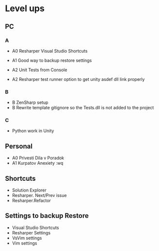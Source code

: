 
# Level ups

## PC

### A 

- A0 Resharper Visual Studio Shortcuts
- A1 Good way to backup restore settings

- A2 Unit Tests from Console
- A2 Resharper test runner option to get unity asdef dll link properly

### B

- B ZenSharp setup 
- B Rewrite template gitignore so the Tests.dll is not added to the project

### C 

- Python work in Unity

## Personal

- A0 Privesti Dila v Poradok
- A1 Kurpatov Anexiety
:wq

## Shortcuts 

- Solution Explorer
- Resharper. Next/Prev issue 
- Resharper.Refactor

## Settings to backup Restore

- Visual Studio Shortcuts
- Resharper Settings
- VsVim settings
- Vim settings

